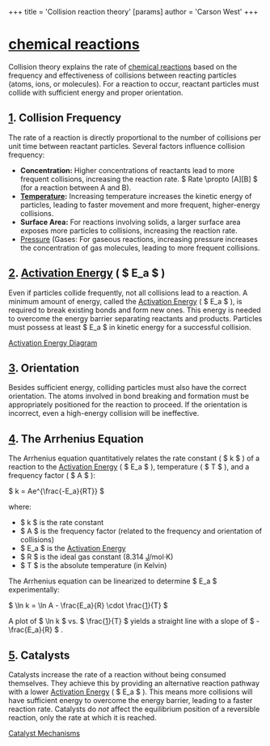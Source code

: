+++
 title = 'Collision reaction theory'
[params]
	author = 'Carson West'
+++
# [chemical reactions](./../chemical-reactions/)

Collision theory explains the rate of [chemical reactions](./../chemical-reactions/) based on the frequency and effectiveness of collisions between reacting particles (atoms, ions, or molecules).  For a reaction to occur, reactant particles must collide with sufficient energy and proper orientation.

## [1](./../1/). Collision Frequency

The rate of a reaction is directly proportional to the number of collisions per unit time between reactant particles.  Several factors influence collision frequency:

* **Concentration:** Higher concentrations of reactants lead to more frequent collisions, increasing the reaction rate.   $ Rate \propto [A][B] $  (for a reaction between A and B).
* **[Temperature](./../temperature/):** Increasing temperature increases the kinetic energy of particles, leading to faster movement and more frequent, higher-energy collisions.
* **Surface Area:** For reactions involving solids, a larger surface area exposes more particles to collisions, increasing the reaction rate.
* [Pressure](./../pressure/) (Gases: For gaseous reactions, increasing pressure increases the concentration of gas molecules, leading to more frequent collisions.

## [2](./../2/). [Activation Energy](./../activation-energy/) ( $ E_a $ )

Even if particles collide frequently, not all collisions lead to a reaction.  A minimum amount of energy, called the [Activation Energy](./../activation-energy/) ( $ E_a $ ), is required to break existing bonds and form new ones.  This energy is needed to overcome the energy barrier separating reactants and products.  Particles must possess at least  $ E_a $  in kinetic energy for a successful collision.

[Activation Energy Diagram](./../activation-energy-diagram/)

## [3](./../3/). Orientation

Besides sufficient energy, colliding particles must also have the correct orientation.  The atoms involved in bond breaking and formation must be appropriately positioned for the reaction to proceed.  If the orientation is incorrect, even a high-energy collision will be ineffective.

## [4](./../4/). The Arrhenius Equation

The Arrhenius equation quantitatively relates the rate constant ( $ k $ ) of a reaction to the [Activation Energy](./../activation-energy/) ( $ E_a $ ), temperature ( $ T $ ), and a frequency factor ( $ A $ ):

 $ k = Ae^{\frac{-E_a}{RT}} $ 

where:

*  $ k $  is the rate constant
*  $ A $  is the frequency factor (related to the frequency and orientation of collisions)
*  $ E_a $  is the [Activation Energy](./../activation-energy/)
*  $ R $  is the ideal gas constant (8.314 [J](./../j/)/mol·K)
*  $ T $  is the absolute temperature (in Kelvin)


The Arrhenius equation can be linearized to determine  $ E_a $  experimentally:

 $ \ln k = \ln A - \frac{E_a}{R} \cdot \frac{[1](./../1/)}{T} $ 

A plot of  $ \ln k $  vs.  $ \frac{[1](./../1/)}{T} $  yields a straight line with a slope of  $ -\frac{E_a}{R} $ .

## [5](./../5/). Catalysts

Catalysts increase the rate of a reaction without being consumed themselves. They achieve this by providing an alternative reaction pathway with a lower [Activation Energy](./../activation-energy/) ( $ E_a $ ).  This means more collisions will have sufficient energy to overcome the energy barrier, leading to a faster reaction rate.  Catalysts do *not* affect the equilibrium position of a reversible reaction, only the rate at which it is reached.

[Catalyst Mechanisms](./../catalyst-mechanisms/)